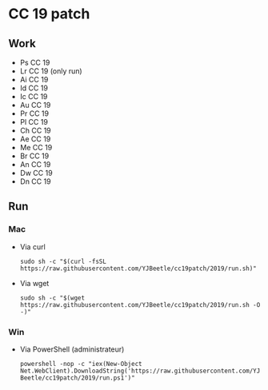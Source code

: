 # CC 19 patch

## Work

*	Ps CC 19
*	Lr CC 19 (only run)
*	Ai CC 19
*	Id CC 19
*	Ic CC 19
*	Au CC 19
*	Pr CC 19
*	Pl CC 19
*	Ch CC 19
*	Ae CC 19
*	Me CC 19
*	Br CC 19
*	An CC 19
*	Dw CC 19
*	Dn CC 19

## Run

### Mac

*	Via curl

	```sudo sh -c "$(curl -fsSL https://raw.githubusercontent.com/YJBeetle/cc19patch/2019/run.sh)"```

*	Via wget

	```sudo sh -c "$(wget https://raw.githubusercontent.com/YJBeetle/cc19patch/2019/run.sh -O -)"```

### Win

*	Via PowerShell (administrateur)

	```powershell -nop -c "iex(New-Object Net.WebClient).DownloadString('https://raw.githubusercontent.com/YJBeetle/cc19patch/2019/run.ps1')"```
